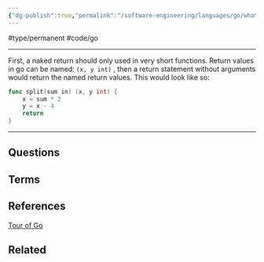 ```yaml
---
{"dg-publish":true,"permalink":"/software-engineering/languages/go/what-is-a-naked-return-in-go/","created":"2023-08-04T07:54:42.225-05:00","updated":"2023-08-04T07:59:09.552-05:00"}
---
```


#type/permanent #code/go

---
First, a naked return should only used in very short functions. 
Return values in go can be named: `(x, y int)` , then a return statement without arguments would return the named return values. This would look like so:

```go
func split(sum in) (x, y int) {
	x = sum * 2
	y = x - 4
	return
}
```
---
## Questions
## Terms
## References
[Tour of Go](https://go.dev/tour/basics/7)
## Related